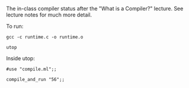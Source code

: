 The in-class compiler status after the "What is a Compiler?" lecture.  See lecture notes for much more detail.

To run:

`gcc -c runtime.c -o runtime.o`

`utop`

Inside utop:

`#use "compile.ml";;`

`compile_and_run "56";;`
